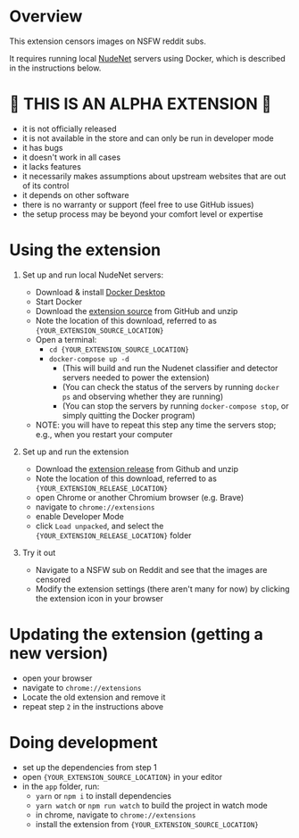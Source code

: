 # Overview
This extension censors images on NSFW reddit subs.

It requires running local [NudeNet](https://github.com/notAI-tech/NudeNet) servers using Docker, which is described in the instructions below.

# 🚨 THIS IS AN ALPHA EXTENSION 🚨
- it is not officially released
- it is not available in the store and can only be run in developer mode
- it has bugs
- it doesn't work in all cases
- it lacks features
- it necessarily makes assumptions about upstream websites that are out of its control
- it depends on other software
- there is no warranty or support (feel free to use GitHub issues)
- the setup process may be beyond your comfort level or expertise

# Using the extension
1. Set up and run local NudeNet servers:
    - Download & install [Docker Desktop](https://www.docker.com/products/docker-desktop)
    - Start Docker
    - Download the [extension source](https://github.com/ousideti/reddit-nsfw-censor-extension/archive/refs/heads/master.zip) from GitHub and unzip
    - Note the location of this download, referred to as `{YOUR_EXTENSION_SOURCE_LOCATION}`
    - Open a terminal:
        - `cd {YOUR_EXTENSION_SOURCE_LOCATION}`
        - `docker-compose up -d`
            - (This will build and run the Nudenet classifier and detector servers needed to power the extension)
            - (You can check the status of the servers by running `docker ps` and observing whether they are running)
            - (You can stop the servers by running `docker-compose stop`, or simply quitting the Docker program)
    - NOTE: you will have to repeat this step any time the servers stop; e.g., when you restart your computer

2. Set up and run the extension
    - Download the [extension release](https://github.com/ousideti/reddit-nsfw-censor-extension/archive/refs/tags/0.0.0.2.zip) from Github and unzip
    - Note the location of this download, referred to as `{YOUR_EXTENSION_RELEASE_LOCATION}`
    - open Chrome or another Chromium browser (e.g. Brave)
    - navigate to `chrome://extensions`
    - enable Developer Mode
    - click `Load unpacked`, and select the `{YOUR_EXTENSION_RELEASE_LOCATION}` folder

3. Try it out
    - Navigate to a NSFW sub on Reddit and see that the images are censored
    - Modify the extension settings (there aren't many for now) by clicking the extension icon in your browser

# Updating the extension (getting a new version)    
  - open your browser
  - navigate to `chrome://extensions`
  - Locate the old extension and remove it
  - repeat step `2` in the instructions above

# Doing development
  - set up the dependencies from step 1
  - open `{YOUR_EXTENSION_SOURCE_LOCATION}` in your editor
  - in the `app` folder, run:
    - `yarn` or `npm i` to install dependencies
    - `yarn watch` or `npm run watch` to build the project in watch mode
    - in chrome, navigate to `chrome://extensions`
    - install the extension from `{YOUR_EXTENSION_SOURCE_LOCATION}`